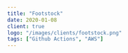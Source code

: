 ```yaml
---
title: "Footstock"
date: 2020-01-08
client: true
logo: "/images/clients/footstock.png"
tags: ["Github Actions", "AWS"]
---
```


